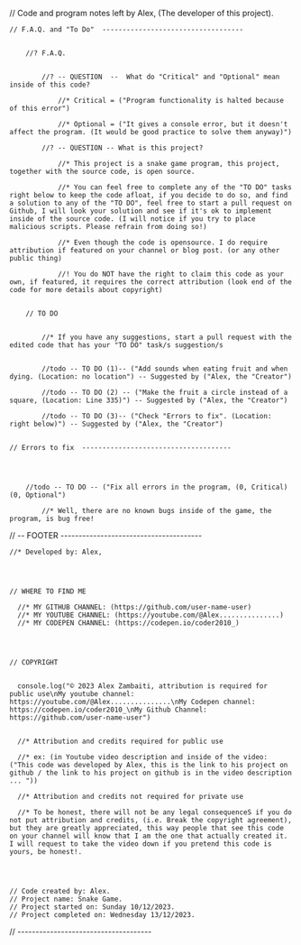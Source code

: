 // Code and program notes left by Alex, (The developer of this project).



    
    // F.A.Q. and "To Do"  -----------------------------------


        //? F.A.Q.


            //? -- QUESTION  --  What do "Critical" and "Optional" mean inside of this code?

                //* Critical = ("Program functionality is halted because of this error")

                //* Optional = ("It gives a console error, but it doesn't affect the program. (It would be good practice to solve them anyway)")

            //? -- QUESTION -- What is this project?

                //* This project is a snake game program, this project, together with the source code, is open source.

                //* You can feel free to complete any of the "TO DO" tasks right below to keep the code afloat, if you decide to do so, and find a solution to any of the "TO DO", feel free to start a pull request on Github, I will look your solution and see if it's ok to implement inside of the source code. (I will notice if you try to place malicious scripts. Please refrain from doing so!)

                //* Even though the code is opensource. I do require attribution if featured on your channel or blog post. (or any other public thing)

                //! You do NOT have the right to claim this code as your own, if featured, it requires the correct attribution (look end of the code for more details about copyright) 


        // TO DO


            //* If you have any suggestions, start a pull request with the edited code that has your "TO DO" task/s suggestion/s


            //todo -- TO DO (1)-- ("Add sounds when eating fruit and when dying. (Location: no location") -- Suggested by ("Alex, the "Creator")

            //todo -- TO DO (2) -- ("Make the fruit a circle instead of a square, (Location: Line 335)") -- Suggested by ("Alex, the "Creator")

            //todo -- TO DO (3)-- ("Check "Errors to fix". (Location: right below)") -- Suggested by ("Alex, the "Creator")


    // Errors to fix  -------------------------------------  




        //todo -- TO DO -- ("Fix all errors in the program, (0, Critical) (0, Optional")

            //* Well, there are no known bugs inside of the game, the program, is bug free!




// -- FOOTER  ---------------------------------------




    //* Developed by: Alex, 




    // WHERE TO FIND ME

      //* MY GITHUB CHANNEL: (https://github.com/user-name-user)
      //* MY YOUTUBE CHANNEL: (https://youtube.com/@Alex...............)
      //* MY CODEPEN CHANNEL: (https://codepen.io/coder2010_)




    // COPYRIGHT


      console.log("© 2023 Alex Zambaiti, attribution is required for public use\nMy youtube channel: https://youtube.com/@Alex...............\nMy Codepen channel: https://codepen.io/coder2010_\nMy Github Channel: https://github.com/user-name-user")


      //* Attribution and credits required for public use

      //* ex: (in Youtube video description and inside of the video: ("This code was developed by Alex, this is the link to his project on github / the link to his project on github is in the video description ... "))

      //* Attribution and credits not required for private use

      //* To be honest, there will not be any legal consequenceS if you do not put attribution and credits, (i.e. Break the copyright agreement), but they are greatly appreciated, this way people that see this code on your channel will know that I am the one that actually created it. I will request to take the video down if you pretend this code is yours, be honest!.




    // Code created by: Alex.  
    // Project name: Snake Game.
    // Project started on: Sunday 10/12/2023.
    // Project completed on: Wednesday 13/12/2023. 




// -------------------------------------
